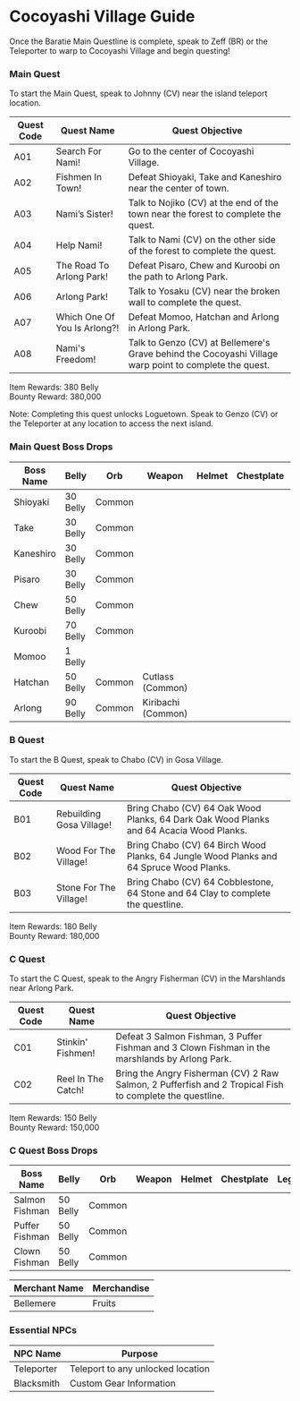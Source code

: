 # Cocoyashi Village Guide

Once the Baratie Main Questline is complete, speak to Zeff (BR) or the Teleporter to warp to Cocoyashi Village and begin questing!

### Main Quest

To start the Main Quest, speak to Johnny (CV) near the island teleport location.

| Quest Code| Quest Name                    | Quest Objective|
|-----------|-----------                    |-----------|
| A01       | Search For Nami!              |Go to the center of Cocoyashi Village.|
| A02       | Fishmen In Town!              |Defeat Shioyaki, Take and Kaneshiro near the center of town.|
| A03       | Nami’s Sister!                |Talk to Nojiko (CV) at the end of the town near the forest to complete the quest.|
| A04       | Help Nami!                    |Talk to Nami (CV) on the other side of the forest to complete the quest.|
| A05       | The Road To Arlong Park!      |Defeat Pisaro, Chew and Kuroobi on the path to Arlong Park.|
| A06       | Arlong Park!                  |Talk to Yosaku (CV) near the broken wall to complete the quest.|
| A07       | Which One Of You Is Arlong?!  |Defeat Momoo, Hatchan and Arlong in Arlong Park.|
| A08       | Nami's Freedom!               |Talk to Genzo (CV) at Bellemere's Grave behind the Cocoyashi Village warp point to complete the quest.|

Item Rewards: 380 Belly<br>
Bounty Reward: 380,000

Note: Completing this quest unlocks Loguetown. Speak to Genzo (CV) or the Teleporter at any location to access the next island.

### Main Quest Boss Drops

| Boss Name | Belly    | Orb     | Weapon             | Helmet    | Chestplate | Leggings  | Boots     | Other     |
|-----------|----------|---------|-----------         |-----------|----------- |-----------|-----------|-----------|
| Shioyaki  | 30 Belly | Common  |                    |           |            |           |           |           |
| Take      | 30 Belly | Common  |                    |           |            |           |           |           |
| Kaneshiro | 30 Belly | Common  |                    |           |            |           |           |           |
| Pisaro    | 30 Belly | Common  |                    |           |            |           |           |           |
| Chew      | 50 Belly | Common  |                    |           |            |           |           |           |
| Kuroobi   | 70 Belly | Common  |                    |           |            |           |           |           |
| Momoo     | 1 Belly  |         |                    |           |            |           |           |           |
| Hatchan   | 50 Belly | Common  | Cutlass (Common)   |           |            |           |           |           |
| Arlong    | 90 Belly | Common  | Kiribachi (Common) |           |            |           |           |           |

### B Quest

To start the B Quest, speak to Chabo (CV) in Gosa Village.

| Quest Code| Quest Name                | Quest Objective|
|-----------|-----------                |-----------|
| B01       | Rebuilding Gosa Village!  |Bring Chabo (CV) 64 Oak Wood Planks, 64 Dark Oak Wood Planks and 64 Acacia Wood Planks.|
| B02       | Wood For The Village!     |Bring Chabo (CV) 64 Birch Wood Planks, 64 Jungle Wood Planks and 64 Spruce Wood Planks.|
| B03       | Stone For The Village!    |Bring Chabo (CV) 64 Cobblestone, 64 Stone and 64 Clay to complete the questline.|

Item Rewards: 180 Belly<br>
Bounty Reward: 180,000

### C Quest

To start the C Quest, speak to the Angry Fisherman (CV) in the Marshlands near Arlong Park.

| Quest Code| Quest Name        | Quest Objective|
|-----------|-----------        |-----------|
| C01       | Stinkin' Fishmen! |Defeat 3 Salmon Fishman, 3 Puffer Fishman and 3 Clown Fishman in the marshlands by Arlong Park.|
| C02       | Reel In The Catch!|Bring the Angry Fisherman (CV) 2 Raw Salmon, 2 Pufferfish and 2 Tropical Fish to complete the questline.|

Item Rewards: 150 Belly<br>
Bounty Reward: 150,000

### C Quest Boss Drops

| Boss Name      | Belly    | Orb    | Weapon    | Helmet    | Chestplate | Leggings  | Boots     | Other        |
|-----------     |----------|--------|-----------|-----------|----------- |-----------|-----------|-----------   |
| Salmon Fishman | 50 Belly | Common |           |           |            |           |           | Raw Salmon   |
| Puffer Fishman | 50 Belly | Common |           |           |            |           |           | Pufferfish   |
| Clown Fishman  | 50 Belly | Common |           |           |            |           |           | Tropical Fish|

| Merchant Name | Merchandise   |
|-------------  |-----------    |
| Bellemere     | Fruits        |

### Essential NPCs

| NPC Name         | Purpose                            |
|-------------     |-----------                         |
| Teleporter       | Teleport to any unlocked location  |
| Blacksmith       | Custom Gear Information            |